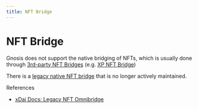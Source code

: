 ```yaml
---
title: NFT Bridge
---
```


# NFT Bridge

Gnosis does not support the native bridging of NFTs, which is usually done through [3rd-party NFT Bridges](/user-guide/bridges) (e.g. [XP NFT Bridge](https://bridge.xp.network/))

There is a [legacy native NFT bridge](https://docs.tokenbridge.net/eth-xdai-amb-bridge/nft-omnibridge-extension) that is no longer actively maintained. 

References
- [xDai Docs: Legacy NFT Omnibridge](https://developers.gnosischain.com/for-users/bridges/nft-omnibridge)